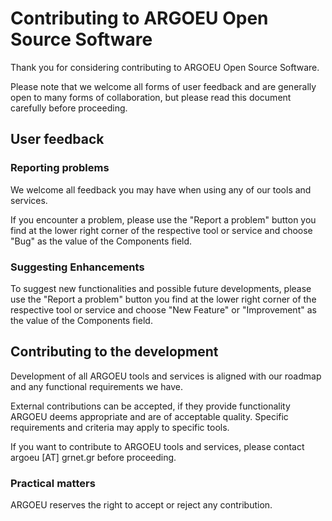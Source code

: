# Contributing to ARGOEU Open Source Software

Thank you for considering contributing to ARGOEU Open Source Software.

Please note that we welcome all forms of user feedback and are generally open
to many forms of collaboration,
but please read this document carefully before proceeding.

## User feedback

### Reporting problems

We welcome all feedback you may have when using any of our tools and services.

If you encounter a problem, please use the "Report a problem" button you find
at the lower right corner of the respective tool or service
and choose "Bug" as the value of the Components field.

### Suggesting Enhancements

To suggest new functionalities and possible future developments,
please use the "Report a problem" button you find at the lower right corner of
the respective tool or service
and choose "New Feature" or "Improvement" as the value of the Components field.

## Contributing to the development

Development of all ARGOEU tools and services is aligned with our roadmap and
any functional requirements we have.

External contributions can be accepted, if they provide functionality ARGOEU
deems appropriate and are of acceptable quality.
Specific requirements and criteria may apply to specific tools.

If you want to contribute to ARGOEU tools and services,
please contact argoeu [AT] grnet.gr before proceeding.

### Practical matters

ARGOEU reserves the right to accept or reject any contribution.
